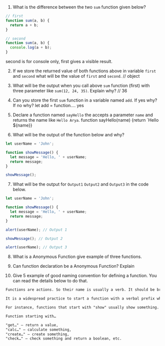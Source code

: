 1. What is the difference between the two `sum` function given below?

```js
// first
function sum(a, b) {
  return a + b;
}

// second
function sum(a, b) {
  console.log(a + b);
}
```

second is for console only, first gives a visible result.


2. If we store the returned value of both functions above in variable `first` and `second` what will be the value of `first` and `second`.   // object

3. What will be the output when you call above `sum` function (first) with three parameter like `sum(12, 24, 35)`. Explain why?  // 36

4. Can you store the first `sum` function in a variable named `add`. If yes why? If no why?  let add = function.... yes

5. Declare a function named `sayHello` the accepts a parameter `name` and returns the name like `Hello Arya`.  function sayHello(name) {return `Hello ${name}}

6. What will be the output of the function below and why?

```js
let userName = 'John';

function showMessage() {
  let message = 'Hello, ' + userName;
  return message;
}

showMessage();
```

7. What will be the output for `Output1` `Output2` and `Output3` in the code below.

```js
let userName = 'John';

function showMessage() {
  let message = 'Hello, ' + userName;
  return message;
}

alert(userName); // Output 1

showMessage(); // Output 2

alert(userName); // Output 3
```

8. What is a Anonymous Function give example of three functions.

9. Can function declaration be a Anonymous Function? Explain

10. Give 5 example of good naming convention for defining a function. You can read the details below to do that.

```md
Functions are actions. So their name is usually a verb. It should be brief, as accurate as possible and describe what the function does, so that someone reading the code gets an indication of what the function does.

It is a widespread practice to start a function with a verbal prefix which vaguely describes the action. There must be an agreement within the team on the meaning of the prefixes.

For instance, functions that start with "show" usually show something.

Function starting with…

"get…" – return a value,
"calc…" – calculate something,
"create…" – create something,
"check…" – check something and return a boolean, etc.
```
